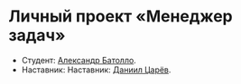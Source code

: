 # Личный проект «Менеджер задач»

* Студент: [Александр Батолло](https://up.htmlacademy.ru/ecmascript/12/user/65755).
* Наставник: Наставник: [Даниил Царёв](https://up.htmlacademy.ru/ecmascript/12/user/945835).
